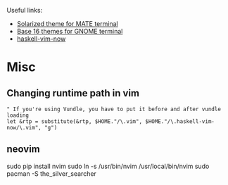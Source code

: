 Useful links:
- [Solarized theme for MATE terminal](https://github.com/oz123/solarized-mate-terminal)
- [Base 16 themes for GNOME terminal](https://github.com/chriskempson/base16-gnome-terminal)
- [haskell-vim-now](https://github.com/begriffs/haskell-vim-now)

Misc
====

Changing runtime path in vim
----------------------------
```viml
" If you're using Vundle, you have to put it before and after vundle loading
let &rtp = substitute(&rtp, $HOME."/\.vim", $HOME."/\.haskell-vim-now/\.vim", "g")
```

neovim
-----

sudo pip install nvim
sudo ln -s /usr/bin/nvim /usr/local/bin/nvim
sudo pacman -S the_silver_searcher
